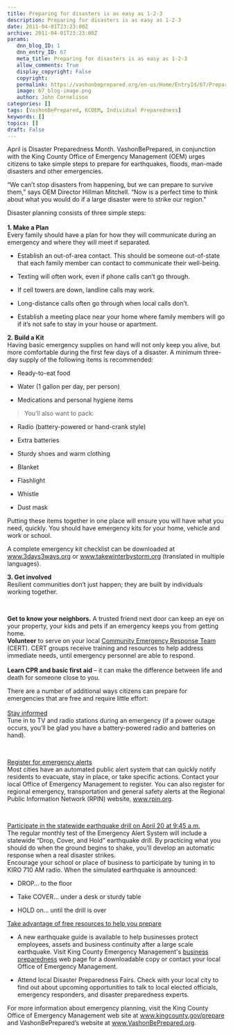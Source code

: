 ```yaml
---
title: Preparing for disasters is as easy as 1-2-3
description: Preparing for disasters is as easy as 1-2-3
date: 2011-04-01T23:23:00Z
archive: 2011-04-01T23:23:00Z
params:
   dnn_blog_ID: 1
   dnn_entry_ID: 67
   meta_title: Preparing for disasters is as easy as 1-2-3
   allow_comments: True
   display_copyright: False
   copyright: 
   permalink: https://vashonbeprepared.org/en-us/Home/EntryId/67/Preparing-for-disasters-is-as-easy-as-1-2-3
   image: 67_blog-image.png
   author: John Cornelison
categories: []
tags: [VashonBePrepared, KCOEM, Individual Preparedness]
keywords: []
topics: []
draft: False
---
```


<p>April is Disaster Preparedness Month. VashonBePrepared, in conjunction with the King County Office of Emergency Management (OEM) urges citizens to take simple steps to prepare for earthquakes, floods, man-made disasters and other emergencies.</p>
<p>“We can’t stop disasters from happening, but we can prepare to survive them,” says OEM Director Hillman Mitchell. “Now is a perfect time to think about what you would do if a large disaster were to strike our region."</p>
<p>Disaster planning consists of three simple steps: <br />
<b><br />
1. Make a Plan <br />
</b>Every family should have a plan for how they will communicate during an emergency and where they will meet if separated.</p>
<ul>
    <li>
    <p>Establish an out-of-area contact. This should be someone out-of-state that each family member can contact to communicate their well-being.</p>
    </li>
    <li>
    <p>Texting will often work, even if phone calls can’t go through.</p>
    </li>
    <li>
    <p>If cell towers are down, landline calls may work.</p>
    </li>
    <li>
    <p>Long-distance calls often go through when local calls don’t.</p>
    </li>
    <li>
    <p>Establish a meeting place near your home where family members will go if it’s not safe to stay in your house or apartment.</p>
    </li>
</ul>
<p><b>2. Build a Kit <br />
</b>Having basic emergency supplies on hand will not only keep you alive, but more comfortable during the first few days of a disaster. A minimum three-day supply of the following items is recommended:</p>
<ul>
    <li>
    <p>Ready-to-eat food</p>
    </li>
    <li>
    <p>Water (1 gallon per day, per person)</p>
    </li>
    <li>
    <p>Medications and personal hygiene items</p>
    </li>
</ul>
<blockquote>
<p>You’ll also want to pack:</p>
</blockquote>
<ul>
    <li>
    <p>Radio (battery-powered or hand-crank style)</p>
    </li>
    <li>
    <p>Extra batteries</p>
    </li>
    <li>
    <p>Sturdy shoes and warm clothing</p>
    </li>
    <li>
    <p>Blanket</p>
    </li>
    <li>
    <p>Flashlight</p>
    </li>
    <li>
    <p>Whistle</p>
    </li>
    <li>
    <p>Dust mask</p>
    </li>
</ul>
<p>Putting these items together in one place will ensure you will have what you need, quickly. You should have emergency kits for your home, vehicle and work or school.</p>
<p>A complete emergency kit checklist can be downloaded at <a href="http://www.3days3ways.org/">www.3days3ways.org</a> or <a href="http://www.takewinterbystorm.org/">www.takewinterbystorm.org</a> (translated in multiple languages).</p>
<p><b>3. Get involved <br />
</b>Resilient communities don’t just happen; they are built by individuals working together.</p>
<p>&#160;</p>
<p><b>Get to know your neighbors.</b> A trusted friend next door can keep an eye on your property, your kids and pets if an emergency keeps you from getting home. <br />
<b>Volunteer</b> to serve on your local <a href="http://www.kingcounty.gov/safety/prepare/residents_business/PersonalPreparedness/CommunityPreparedness/CitizenCorp-CERT.aspx">Community Emergency Response Team</a> (CERT). CERT groups receive training and resources to help address immediate needs, until emergency personnel are able to respond. <br />
<b><br />
Learn CPR and basic first aid</b> – it can make the difference between life and death for someone close to you.</p>
<p>There are a number of additional ways citizens can prepare for emergencies that are free and require little effort: <br />
<u><br />
Stay informed <br />
</u>Tune in to TV and radio stations during an emergency (if a power outage occurs, you’ll be glad you have a battery-powered radio and batteries on hand).</p>
<p>&#160;</p>
<p><u>Register for emergency alerts</u> <br />
Most cities have an automated public alert system that can quickly notify residents to evacuate, stay in place, or take specific actions. Contact your local Office of Emergency Management to register. You can also register for regional emergency, transportation and general safety alerts at the Regional Public Information Network (RPIN) website, <a href="http://www.rpin.org/">www.rpin.org</a>.</p>
<p>&#160;</p>
<p><u>Participate in the statewide earthquake drill on April 20 at 9:45 a.m. <br />
</u>The regular monthly test of the Emergency Alert System will include a statewide “Drop, Cover, and Hold” earthquake drill. By practicing what you should do when the ground begins to shake, you’ll develop an automatic response when a real disaster strikes. <br />
Encourage your school or place of business to participate by tuning in to KIRO 710 AM radio. When the simulated earthquake is announced:</p>
<ul>
    <li>
    <p>DROP… to the floor</p>
    </li>
    <li>
    <p>Take COVER… under a desk or sturdy table</p>
    </li>
    <li>
    <p>HOLD on… until the drill is over</p>
    </li>
</ul>
<p><u>Take advantage of free resources to help you prepare</u></p>
<ul>
    <li>
    <p>A new earthquake guide is available to help businesses protect employees, assets and business continuity after a large scale earthquake. Visit King County Emergency Management's <a href="http://www.kingcounty.gov/safety/prepare/residents_business/BusinessPreparedness.aspx">business preparedness</a> web page for a downloadable copy or contact your local Office of Emergency Management.</p>
    </li>
    <li>
    <p>Attend local Disaster Preparedness Fairs. Check with your local city to find out about upcoming opportunities to talk to local elected officials, emergency responders, and disaster preparedness experts.</p>
    </li>
</ul>
<p>For more information about emergency planning, visit the King County Office of Emergency Management web site at <a href="http://www.kingcounty.gov/prepare">www.kingcounty.gov/prepare</a> and VashonBePrepared’s website at <a href="http://www.VashonBePrepared.org">www.VashonBePrepared.org</a>.</p>
